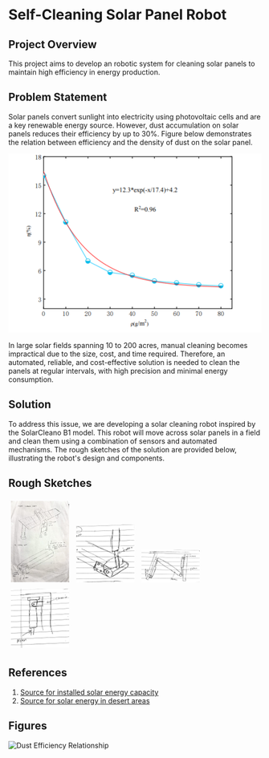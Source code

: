# Self-Cleaning Solar Panel Robot

## Project Overview
This project aims to develop an robotic system for cleaning solar panels to maintain high efficiency in energy production.

## Problem Statement
Solar panels convert sunlight into electricity using photovoltaic cells and are a key renewable energy source. However, dust accumulation on solar panels reduces their efficiency by up to 30%.  Figure below demonstrates the relation between efficiency and the density of dust on the solar panel.

![Alt text](https://github.com/Tanushka-Sonde/Mechatronics-Project/blob/main/Screenshot%202024-08-23%20190057.png?raw=true)

In large solar fields spanning 10 to 200 acres, manual cleaning becomes impractical due to the size, cost, and time required. Therefore, an automated, reliable, and cost-effective solution is needed to clean the panels at regular intervals, with high precision and minimal energy consumption.

## Solution

To address this issue, we are developing a solar cleaning robot inspired by the SolarCleano B1 model. This robot will move across solar panels in a field and clean them using a combination of sensors and automated mechanisms. The rough sketches of the solution are provided below, illustrating the robot's design and components.
<h2>Rough Sketches</h2>

<p>
  <img src="https://github.com/Tanushka-Sonde/Mechatronics-Project/blob/main/Rough%20Sketches/rough_sketch_1.jpg?raw=true" alt="Rough Sketch 1" width="23%" style="display:inline; margin:1%;" />
  <img src="https://github.com/Tanushka-Sonde/Mechatronics-Project/blob/main/Rough%20Sketches/rough_sketch_2.jpg?raw=true" alt="Rough Sketch 2" width="23%" style="display:inline; margin:1%;" />
  <img src="https://github.com/Tanushka-Sonde/Mechatronics-Project/blob/main/Rough%20Sketches/rough_sketch_3.jpg?raw=true" alt="Rough Sketch 3" width="23%" style="display:inline; margin:1%;" />
  <img src="https://github.com/Tanushka-Sonde/Mechatronics-Project/blob/main/Rough%20Sketches/rough_sketch_4.jpg?raw=true" alt="Rough Sketch 4" width="23%" style="display:inline; margin:1%;" />
</p>


## References
1. [Source for installed solar energy capacity](https://www.sciencedirect.com/science/article/pii/S2352484723014579)
2. [Source for solar energy in desert areas](https://www.mdpi.com/1996-1073/16/19/6794)

## Figures
![Dust Efficiency Relationship](path/to/your/graph_image.png)
